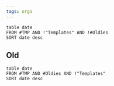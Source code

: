 ```yaml
---
tags: orga
---
```

```dataview
table date
FROM #TMP AND !"Templates" AND !#Oldies
SORT date desc
```

## Old
```dataview
table date
FROM #TMP AND #Oldies AND !"Templates"
SORT date desc
```